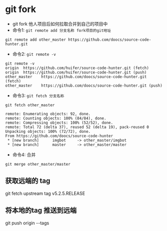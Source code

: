 # git fork 

- git fork 他人项目后如何拉取合并到自己的项目中
- 命令1: `git remote add 分支名称 fork项目的git地址`
```shell
git remote add other_master https://github.com/doocs/source-code-hunter.git
```

- 命令2: `git remote -v `
```shell script
git remote -v 
origin  https://github.com/huifer/source-code-hunter.git (fetch)
origin  https://github.com/huifer/source-code-hunter.git (push)
other_master    https://github.com/doocs/source-code-hunter.git (fetch)
other_master    https://github.com/doocs/source-code-hunter.git (push)

```
- 命令3: `git fetch 分支名称`
```shell script
git fetch other_master
```
```text
remote: Enumerating objects: 92, done.
remote: Counting objects: 100% (84/84), done.
remote: Compressing objects: 100% (52/52), done.
remote: Total 72 (delta 37), reused 52 (delta 19), pack-reused 0
Unpacking objects: 100% (72/72), done.
From https://github.com/doocs/source-code-hunter
 * [new branch]      imgbot     -> other_master/imgbot
 * [new branch]      master     -> other_master/master
```
- 命令4: 合并
```shell script
git merge other_master/master
```



## 获取远端的 tag
git fetch upstream tag v5.2.5.RELEASE
## 将本地的tag 推送到远端
git push origin --tags
